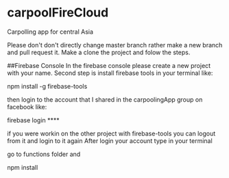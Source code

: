 # carpoolFireCloud
Carpolling app for central Asia

Please don't don't directly change master branch rather make a new branch and pull request it.
Make a clone the project and folow the steps.

##Firebase Console
In the firebase console please create a new project with your name. Second step is install firebase tools in your
terminal like:

npm install -g firebase-tools

then login to the account that I shared in the carpoolingApp group on facebook like:

firebase login ****

if you were workin on the other project with firebase-tools you can logout from it and login to it again
After login your account type in your terminal 

go to functions folder and 

npm install

